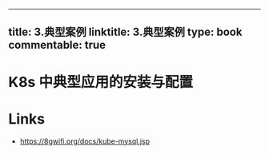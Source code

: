 
---
title: 3.典型案例
linktitle: 3.典型案例
type: book
commentable: true
---

# K8s 中典型应用的安装与配置

# Links

- https://8gwifi.org/docs/kube-mysql.jsp

    